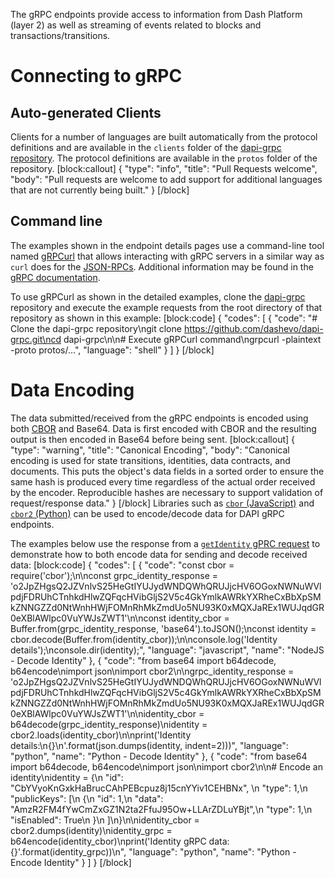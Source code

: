 The gRPC endpoints provide access to information from Dash Platform (layer 2) as well as streaming of events related to blocks and transactions/transitions.

# Connecting to gRPC

## Auto-generated Clients

Clients for a number of languages are built automatically from the protocol definitions and are available in the `clients` folder of the [dapi-grpc repository](https://github.com/dashevo/dapi-grpc/). The protocol definitions are available in the `protos` folder of the repository.
[block:callout]
{
  "type": "info",
  "title": "Pull Requests welcome",
  "body": "Pull requests are welcome to add support for additional languages that are not currently being built."
}
[/block]
## Command line

The examples shown in the endpoint details pages use a command-line tool named [gRPCurl](https://github.com/fullstorydev/grpcurl) that allows interacting with gRPC servers in a similar way as `curl` does for the [JSON-RPCs](reference-dapi-endpoints-json-rpc-endpoints). Additional information may be found in the [gRPC documentation](https://grpc.io/docs/guides/).

To use gRPCurl as shown in the detailed examples, clone the [dapi-grpc](https://github.com/dashevo/dapi-grpc) repository and execute the example requests from the root directory of that repository as shown in this example:
[block:code]
{
  "codes": [
    {
      "code": "# Clone the dapi-grpc repository\ngit clone https://github.com/dashevo/dapi-grpc.git\ncd dapi-grpc\n\n# Execute gRPCurl command\ngrpcurl -plaintext -proto protos/...",
      "language": "shell"
    }
  ]
}
[/block]
# Data Encoding

The data submitted/received from the gRPC endpoints is encoded using both [CBOR](https://tools.ietf.org/html/rfc7049) and Base64. Data is first encoded with CBOR and the resulting output is then encoded in Base64 before being sent. 
[block:callout]
{
  "type": "warning",
  "title": "Canonical Encoding",
  "body": "Canonical encoding is used for state transitions, identities, data contracts, and documents. This puts the object's data fields in a sorted order to ensure the same hash is produced every time regardless of the actual order received by the encoder. Reproducible hashes are necessary to support validation of request/response data."
}
[/block]
Libraries such as [`cbor` (JavaScript)](https://www.npmjs.com/package/cbor) and [`cbor2` (Python)](https://pypi.org/project/cbor2/) can be used to encode/decode data for DAPI gRPC endpoints.

The examples below use the response from a [`getIdentity` gPRC request](reference-dapi-endpoints-platform-endpoints#getidentity) to demonstrate how to both encode data for sending and decode received data:
[block:code]
{
  "codes": [
    {
      "code": "const cbor = require('cbor');\n\nconst grpc_identity_response = 'o2JpZHgsQ2JZVnlvS25HeGtIYUJydWNDQWhQRUJjcHV6OGoxNWNuWVlpdjFDRUhCTnhkdHlwZQFqcHVibGljS2V5c4GkYmlkAWRkYXRheCxBbXpSMkZNNGZZd0NtWnhHWjFOMnRhMkZmdUo5NU93K0xMQXJaREx1WUJqdGR0eXBlAWlpc0VuYWJsZWT1'\n\nconst identity_cbor = Buffer.from(grpc_identity_response, 'base64').toJSON();\nconst identity = cbor.decode(Buffer.from(identity_cbor));\n\nconsole.log('Identity details');\nconsole.dir(identity);",
      "language": "javascript",
      "name": "NodeJS - Decode Identity"
    },
    {
      "code": "from base64 import b64decode, b64encode\nimport json\nimport cbor2\n\ngrpc_identity_response = 'o2JpZHgsQ2JZVnlvS25HeGtIYUJydWNDQWhQRUJjcHV6OGoxNWNuWVlpdjFDRUhCTnhkdHlwZQFqcHVibGljS2V5c4GkYmlkAWRkYXRheCxBbXpSMkZNNGZZd0NtWnhHWjFOMnRhMkZmdUo5NU93K0xMQXJaREx1WUJqdGR0eXBlAWlpc0VuYWJsZWT1'\n\nidentity_cbor = b64decode(grpc_identity_response)\nidentity = cbor2.loads(identity_cbor)\n\nprint('Identity details:\\n{}\\n'.format(json.dumps(identity, indent=2)))",
      "language": "python",
      "name": "Python - Decode Identity"
    },
    {
      "code": "from base64 import b64decode, b64encode\nimport json\nimport cbor2\n\n# Encode an identity\nidentity = {\n  \"id\": \"CbYVyoKnGxkHaBrucCAhPEBcpuz8j15cnYYiv1CEHBNx\",  \n  \"type\": 1,\n  \"publicKeys\": [\n    {\n      \"id\": 1,\n      \"data\": \"AmzR2FM4fYwCmZxGZ1N2ta2FfuJ95Ow+LLArZDLuYBjt\",\n      \"type\": 1,\n      \"isEnabled\": True\n    }\n  ]\n}\n\nidentity_cbor = cbor2.dumps(identity)\nidentity_grpc = b64encode(identity_cbor)\nprint('Identity gRPC data: {}'.format(identity_grpc))\n",
      "language": "python",
      "name": "Python - Encode Identity"
    }
  ]
}
[/block]